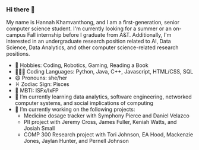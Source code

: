 ### Hi there 👋

<!--
**hkhamvan263/hkhamvan263** is a ✨ _special_ ✨ repository because its `README.md` (this file) appears on your GitHub profile.

Here are some ideas to get you started:

- 👯 I’m looking to collaborate on ...
- 🤔 I’m looking for help with ...
- ⚡ Fun fact: ...
- 💬 Ask me about anything
- 📫 How to reach me: TBD
-->

My name is Hannah Khamvanthong, and I am a first-generation, senior computer science student. I'm currently looking for a summer or an on-campus Fall internship before I graduate from A&T. Additionally, I'm interested in an undergraduate research position related to AI, Data Science, Data Analytics, and other computer science-related research positions.

- 🤖 Hobbies: Coding, Robotics, Gaming, Reading a Book
- 👩🏻‍💻 Coding Languages: Python, Java, C++, Javascript, HTML/CSS, SQL
- 😄 Pronouns: she/her
- ♓ Zodiac Sign: Pisces
- 🙂 MBTI: ISFx/IxFP
- 🌱 I’m currently learning data analytics, software engineering, networked computer systems, and social implications of computing
- 🔭 I’m currently working on the following projects:
    - Medicine dosage tracker with Symphony Pierce and Daniel Velazco
    - PII project with Jeremy Cross, James Fuller, Keniah Watts, and Josiah Small
    - COMP 300 Research project with Tori Johnson, EA Hood, Mackenzie Jones, Jaylan Hunter, and Pernell Johnson
